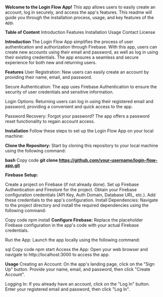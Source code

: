 **Welcome to the Login Flow App!** This app allows users to easily create an account, log in securely, and access the app's features. This readme will guide you through the installation process, usage, and key features of the app.

**Table of Content**
Introduction
Features
Installation
Usage
Contact
License

**Introduction**
The Login Flow App simplifies the process of user authentication and authorization through Firebase. With this app, users can create new accounts using their email and password, as well as log in using their existing credentials. The app ensures a seamless and secure experience for both new and returning users.

**Features**
User Registration: New users can easily create an account by providing their name, email, and password.

Secure Authentication: The app uses Firebase Authentication to ensure the security of user credentials and sensitive information.

Login Options: Returning users can log in using their registered email and password, providing a convenient and quick access to the app.

Password Recovery: Forgot your password? The app offers a password reset functionality to regain account access.

**Installation**
Follow these steps to set up the Login Flow App on your local machine:

**Clone the Repository:** Start by cloning this repository to your local machine using the following command:

**bash**
Copy code
**git clone https://github.com/your-username/login-flow-app.git**

**Firebase Setup:**

Create a project on Firebase (if not already done).
Set up Firebase Authentication and Firestore for the project.
Obtain your Firebase configuration credentials (API Key, Auth Domain, Database URL, etc.).
Add these credentials to the app's configuration.
Install Dependencies: Navigate to the project directory and install the required dependencies using the following command:

Copy code
npm install
**Configure Firebase:** Replace the placeholder Firebase configuration in the app's code with your actual Firebase credentials.

Run the App: Launch the app locally using the following command:

sql
Copy code
npm start
Access the App: Open your web browser and navigate to http://localhost:3000 to access the app.

**Usage**
Creating an Account: On the app's landing page, click on the "Sign Up" button. Provide your name, email, and password, then click "Create Account".

Logging In: If you already have an account, click on the "Log In" button. Enter your registered email and password, then click "Log In".
